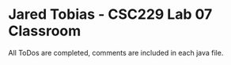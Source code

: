 # Jared Tobias - CSC229 Lab 07 Classroom
All ToDos are completed, comments are included in each java file.
